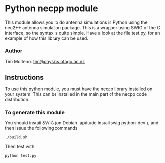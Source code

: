 # Python necpp module

This module allows you to do antenna simulations in Python using the nec2++ antenna
simulation package. This is a wrapper using SWIG of the C interface, so the syntax
is quite simple. Have a look at the file test.py, for an example of how this 
library can be used.

### Author

Tim Molteno. tim@physics.otago.ac.nz

## Instructions

To use this python module, you must have the necpp library installed on your system. This can
be installed in the main part of the necpp code distribution.

### To generate this module

You should install SWIG (on Debian 'aptitude install swig python-dev'), and then
issue the following commands


    ./build.sh
      
Then test with 

    python test.py

